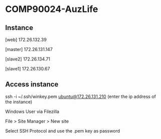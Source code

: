 # COMP90024-AuzLife

## Instance
[web]
172.26.132.39

[master]
172.26.131.147

[slave2]
172.26.134.71

[slave1]
172.26.130.67

## Access instance
ssh -i ~/.ssh/winkey.pem ubuntu@172.26.131.210 (enter the ip address of the instance)

Windows User via Filezilla

File > Site Manager > New site

Select SSH Protocol and use the .pem key as password

